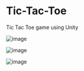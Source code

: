 # Tic-Tac-Toe   

Tic Tac Toe game using Unity

![image](https://user-images.githubusercontent.com/60265131/221668451-38cfe3c7-fbff-4b61-a132-0463f7e4699f.png)


![image](https://user-images.githubusercontent.com/60265131/221691467-68d61c3d-8ba8-49e0-adaa-365355c3b5b8.png)


![image](https://user-images.githubusercontent.com/60265131/221691523-600f323c-fe0b-42bc-9dd2-9c384dc7cd5e.png)




